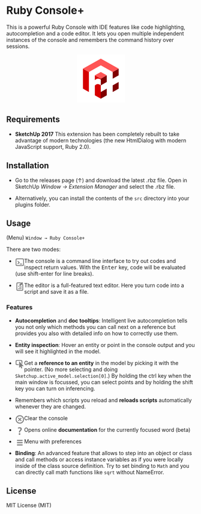 # Ruby Console+

This is a powerful Ruby Console with IDE features like code highlighting, autocompletion and a code editor.
It lets you open multiple independent instances of the console and remembers the command history over sessions.

<p align="center"><img alt="logo" src="./src/ae_console/images/icon_128.png" /></p>

## Requirements

- **SketchUp 2017**
  This extension has been completely rebuilt to take advantage of modern technologies (the new HtmlDialog with modern JavaScript support, Ruby 2.0).

## Installation

- Go to the releases page (↑) and download the latest .rbz file. Open in SketchUp _Window → Extension Manager_ and select the .rbz file.

- Alternatively, you can install the contents of the `src` directory into your plugins folder.

## Usage

(Menu) `Window → Ruby Console+`

There are two modes:

- <img alt="Console" src="./src/ae_console/images/console.png" align="left" width="24" /> The console is a command line interface to try out codes and inspect return values. With the <kbd>Enter</kbd> key, code will be evaluated (use shift-enter for line breaks).

- <img alt="Editor" src="./src/ae_console/images/editor.png" align="left" width="24" /> The editor is a full-featured text editor. Here you turn code into a script and save it as a file. 

### Features

- **Autocompletion** and **doc tooltips**: Intelligent live autocompletion tells you not only which methods you can call next on a reference but provides you also with detailed info on how to correctly use them.

- **Entity inspection**: Hover an entity or point in the console output and you will see it highlighted in the model.

- <img alt="Select" src="./src/ae_console/images/select.png" align="left" width="24" /> Get a **reference to an entity** in the model by picking it with the pointer. (No more selecting and doing `Sketchup.active_model.selection[0]`.)
  By holding the ctrl key when the main window is focussed, you can select points and by holding the shift key you can turn on inferencing.

- Remembers which scripts you reload and **reloads scripts** automatically whenever they are changed.

- <img alt="Clear" src="./src/ae_console/images/clear.png" align="left" width="24" /> Clear the console

- <img alt="Help" src="./src/ae_console/images/help.png" align="left" width="24" /> Opens online **documentation** for the currently focused word (beta)

- <img alt="Menu" src="./src/ae_console/images/menu.png" align="left" width="24" /> Menu with preferences

- **Binding**: An advanced feature that allows to step into an object or class and call methods or access instance variables as if you were locally inside of the class source definition. Try to set binding to `Math` and you can directly call math functions like `sqrt` without NameError.

## License

MIT License (MIT)

